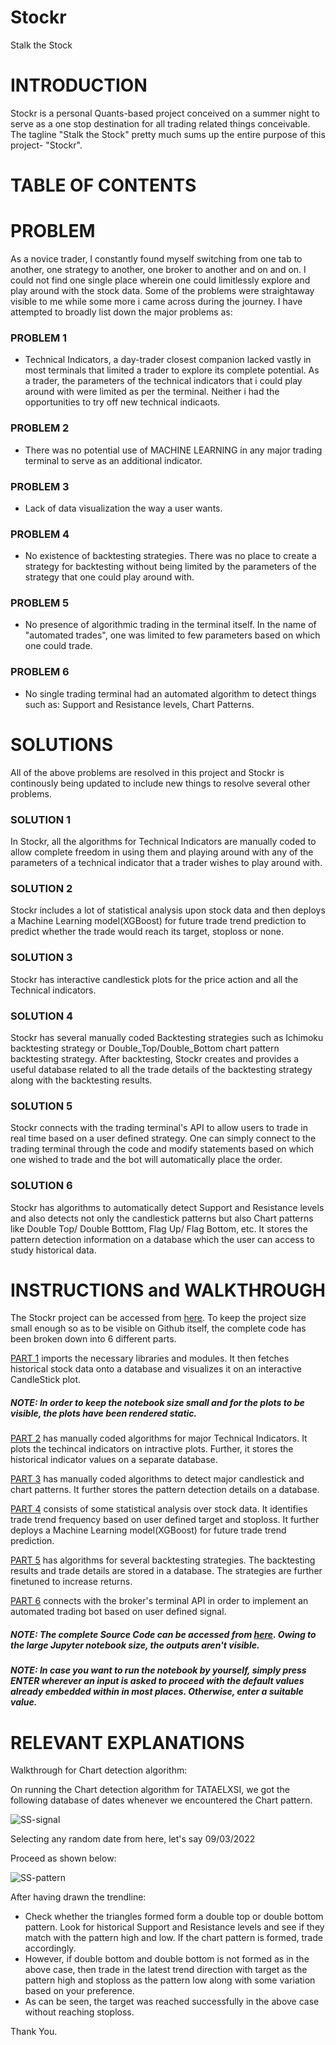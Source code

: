 # Stockr
Stalk the Stock

# INTRODUCTION

Stockr is a personal Quants-based project conceived on a summer night to serve as a one stop destination for all trading related things conceivable.
The tagline "Stalk the Stock" pretty much sums up the entire purpose of this project- "Stockr".

# TABLE OF CONTENTS



# PROBLEM

As a novice trader, I constantly found myself switching from one tab to another, one strategy to another, one broker to another and on and on. I could not find one single place wherein one could limitlessly explore and play around with the stock data. Some of the problems were straightaway visible to me while some more i came across during the journey. I have attempted to broadly list down the major problems as:

### PROBLEM 1

- Technical Indicators, a day-trader closest companion lacked vastly in most terminals that limited a trader to explore its complete potential. As a trader, the parameters of the technical indicators that i could play around with were limited as per the terminal. Neither i had the opportunities to try off new technical indicaots.

### PROBLEM 2

- There was no potential use of MACHINE LEARNING in any major trading terminal to serve as an additional indicator.

### PROBLEM 3

- Lack of data visualization the way a user wants.

### PROBLEM 4 

- No existence of backtesting strategies. There was no place to create a strategy for backtesting without being limited by the parameters of the strategy that one could play around with.

### PROBLEM 5

- No presence of algorithmic trading in the terminal itself. In the name of "automated trades", one was limited to few parameters based on which one could trade.

### PROBLEM 6

- No single trading terminal had an automated algorithm to detect things such as: Support and Resistance levels, Chart Patterns.

# SOLUTIONS

All of the above problems are resolved in this project and Stockr is continously being updated to include new things to resolve several other problems.

### SOLUTION 1

In Stockr, all the algorithms for Technical Indicators are manually coded to allow complete freedom in using them and playing around with any of the parameters of a technical indicator that a trader wishes to play around with.

### SOLUTION 2

Stockr includes a lot of statistical analysis upon stock data and then deploys a Machine Learning model(XGBoost) for future trade trend prediction to predict whether the trade would reach its target, stoploss or none.

### SOLUTION 3

Stockr has interactive candlestick plots for the price action and all the Technical indicators.

### SOLUTION 4

Stockr has several manually coded Backtesting strategies such as Ichimoku backtesting strategy or Double_Top/Double_Bottom chart pattern backtesting strategy. After backtesting, Stockr creates and provides a useful database related to all the trade details of the backtesting strategy along with the backtesting results.

### SOLUTION 5

Stockr connects with the trading terminal's API to allow users to trade in real time based on a user defined strategy. One can simply connect to the trading terminal through the code and modify statements based on which one wished to trade and the bot will automatically place the order.

### SOLUTION 6

Stockr has algorithms to automatically detect Support and Resistance levels and also detects not only the candlestick patterns but also Chart patterns like Double Top/ Double Botttom, Flag Up/ Flag Bottom, etc. It stores the pattern detection information on a database which the user can access to study historical data.


# INSTRUCTIONS and WALKTHROUGH

The Stockr project can be accessed from [here](https://github.com/FICTIONx7/Stockr).
To keep the project size small enough so as to be visible on Github itself, the complete code has been broken down into 6 different parts.

[PART 1](https://github.com/FICTIONx7/Stockr/blob/main/Quants_Project_Part_1.ipynb) imports the necessary libraries and modules. It then fetches historical stock data onto a database and visualizes it on an interactive CandleStick plot.

##### NOTE: In order to keep the notebook size small and for the plots to be visible, the plots have been rendered static.

[PART 2](https://github.com/FICTIONx7/Stockr/blob/main/Quants_Project_Part_2.ipynb) has manually coded algorithms for major Technical Indicators. It plots the techincal indicators on intractive plots. Further, it stores the historical indicator values on a separate database.

[PART 3](https://github.com/FICTIONx7/Stockr/blob/main/Quants_Project_Part_3.ipynb) has manually coded algorithms to detect major candlestick and chart patterns. It further stores the pattern detection details on a database.

[PART 4](https://github.com/FICTIONx7/Stockr/blob/main/Quants_Project_Part_4.ipynb) consists of some statistical analysis over stock data. It identifies trade trend frequency based on user defined target and stoploss. It further deploys a Machine Learning model(XGBoost) for future trade trend prediction.

[PART 5](https://github.com/FICTIONx7/Stockr/blob/main/Quants_Project_Part_5.ipynb) has algorithms for several backtesting strategies. The backtesting results and trade details are stored in a database. The strategies are further finetuned to increase returns.

[PART 6](https://github.com/FICTIONx7/Stockr/blob/main/Quants_Project_Part_6.ipynb) connects with the broker's terminal API in order to implement an automated trading bot based on user defined signal.

##### NOTE: The complete Source Code can be accessed from [here](https://github.com/FICTIONx7/Quants_Project/blob/main/Quants_Project_1.ipynb). Owing to the large Jupyter notebook size, the outputs aren't visible.

##### NOTE: In case you want to run the notebook by yourself, simply press ENTER wherever an input is asked to proceed with the default values already embedded within in most places. Otherwise, enter a suitable value.

# RELEVANT EXPLANATIONS

Walkthrough for Chart detection algorithm:

On running the Chart detection algorithm for TATAELXSI, we got the following database of dates whenever we encountered the Chart pattern.

![SS-signal](https://user-images.githubusercontent.com/110126448/186232027-bfdf2223-c3b3-426f-9198-7aa59cb2dab7.png)

Selecting any random date from here, let's say 09/03/2022

Proceed as shown below:

![SS-pattern](https://user-images.githubusercontent.com/110126448/186232483-deb5af63-182e-4386-b3a6-2d7a91655404.png)

After having drawn the trendline:
- Check whether the triangles formed form a double top or double bottom pattern. Look for historical Support and Resistance levels and see if they match with the pattern high and low. If the chart pattern is formed, trade accordingly.
- However, if double bottom and double bottom is not formed as in the above case, then trade in the latest trend direction with target as the pattern high and stoploss as the pattern low along with some variation based on your preference.
- As can be seen, the target was reached successfully in the above case without reaching stoploss.


Thank You.
